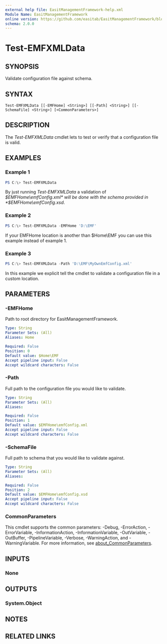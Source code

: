 ```yaml
---
external help file: EasitManagementFramework-help.xml
Module Name: EasitManagementFramework
online version: https://github.com/easitab/EasitManagementFramework/blob/development/docs/v1/Test-EMFXMLData.md
schema: 2.0.0
---
```


# Test-EMFXMLData

## SYNOPSIS

Validate configuration file against schema.

## SYNTAX

```
Test-EMFXMLData [[-EMFHome] <String>] [[-Path] <String>] [[-SchemaFile] <String>] [<CommonParameters>]
```

## DESCRIPTION

The *Test-EMFXMLData* cmdlet lets to test or verify that a configuration file is valid.

## EXAMPLES

### Example 1

```powershell
PS C:\> Test-EMFXMLData 
```

By just running *Test-EMFXMLData* a validation of *$EMFHome\emfConfig.xml* will be done with the schema provided in *$EMFHome\emfConfig.xsd*.

### Example 2

```powershell
PS C:\> Test-EMFXMLData -EMFHome 'D:\EMF' 
```

If your EMFHome location is another than $Home\EMF you can use this example instead of example 1.

### Example 3

```powershell
PS C:\> Test-EMFXMLData -Path 'D:\EMF\MyOwnEmfConfig.xml' 
```

In this example we explicit tell the cmdlet to validate a configuration file in a custom location.

## PARAMETERS

### -EMFHome

Path to root directory for EasitManagementFramework.

```yaml
Type: String
Parameter Sets: (All)
Aliases: Home

Required: False
Position: 0
Default value: $Home\EMF
Accept pipeline input: False
Accept wildcard characters: False
```

### -Path

Full path to the configuration file you would like to validate.

```yaml
Type: String
Parameter Sets: (All)
Aliases:

Required: False
Position: 1
Default value: $EMFHome\emfConfig.xml
Accept pipeline input: False
Accept wildcard characters: False
```

### -SchemaFile

Full path to schema that you would like to validate against.

```yaml
Type: String
Parameter Sets: (All)
Aliases:

Required: False
Position: 2
Default value: $EMFHome\emfConfig.xsd
Accept pipeline input: False
Accept wildcard characters: False
```

### CommonParameters

This cmdlet supports the common parameters: -Debug, -ErrorAction, -ErrorVariable, -InformationAction, -InformationVariable, -OutVariable, -OutBuffer, -PipelineVariable, -Verbose, -WarningAction, and -WarningVariable. For more information, see [about_CommonParameters](http://go.microsoft.com/fwlink/?LinkID=113216).

## INPUTS

### None

## OUTPUTS

### System.Object

## NOTES

## RELATED LINKS
